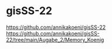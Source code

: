 # gisSS-22
https://github.com/annikakoeni/gisSS-22
https://github.com/annikakoeni/gisSS-22/tree/main/Augabe_2/Memory_Koenig